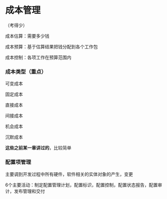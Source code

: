 # 成本管理

（考得少）

成本估算：需要多少钱

成本预算：基于估算结果把钱分配到各个工作包

成本控制：各项工作在预算范围内



### 成本类型（重点）

可变成本

固定成本

直接成本

间接成本

机会成本

沉默成本

**这些之前某一章讲过的**，比较简单



### **配置项管理**

主要调到开发过程中所有硬件，软件相关的实体对象的产生，变更

6个主要活动：制定配置管理计划，配置标识，配置控制，配置状态报告，配置审计，发布管理和交付

